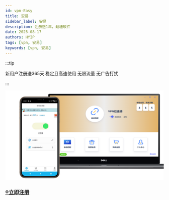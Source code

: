 ```yaml
---
id: vpn-Easy
title: 安易
sidebar_label: 安易
description: 注册送1年，翻墙软件
date: 2025-08-17
authors: HYIP
tags: [vpn, 安易]
keywords: [vpn, 安易]
---
```

:::tip

新用户注册送365天
稳定且高速使用
无限流量 无广告打扰

:::

![](vpn.asserts/image-anyi.png)

### [®️立即注册](https://i.anyi8.com?invite_code=5U6MQP)

